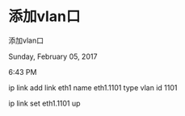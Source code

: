 # 添加vlan口

添加vlan口

Sunday, February 05, 2017

6:43 PM

ip link add link eth1 name eth1.1101 type vlan id 1101

ip link set eth1.1101 up